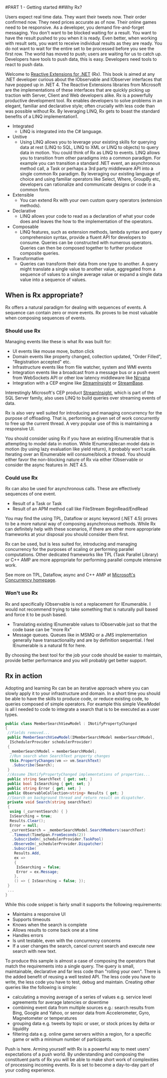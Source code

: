 #PART 1 - Getting started
##Why Rx?

Users expect real time data. They want their tweets now. Their order confirmed now. They need prices accurate as of now. Their online games need to be responsive. As a developer, you demand fire-and-forget messaging. You don't want to be blocked waiting for a result. You want to have the result pushed to you when it is ready. Even better, when working with result sets, you want to receive individual results as they are ready. You do not want to wait for the entire set to be processed before you see the first row. The world has moved to push; users are waiting for us to catch up. Developers have tools to push data, this is easy. Developers need tools to react to push data.

Welcome to [Reactive Extensions for .NET](http://msdn.microsoft.com/en-us/devlabs/gg577609) (Rx). This book is aimed at any .NET developer curious about the IObservable<T> and IObserver<T> interfaces that have popped up in .NET 4. The Reactive Extensions libraries from Microsoft are the implementations of these interfaces that are quickly picking up traction with Server, Client and Web developers alike. Rx is a powerfully productive development tool. Rx enables developers to solve problems in an elegant, familiar and declarative style; often crucially with less code than was possible without Rx. By leveraging LINQ, Rx gets to boast the standard benefits of a LINQ implementation1.

* Integrated
  *  LINQ is integrated into the C# language. 
* Unitive
  *  Using LINQ allows you to leverage your existing skills for querying data at rest (LINQ to SQL, LINQ to XML or LINQ to objects) to query data in motion. You could think of Rx as LINQ to events. LINQ allows you to transition from other paradigms into a common paradigm. For example you can transition a standard .NET event, an asynchronous method call, a Task or perhaps a 3rd party middleware API into a single common Rx paradigm. By leveraging our existing language of choice and using familiar operators like Select, Where, GroupBy etc, developers can rationalize and communicate designs or code in a common form. 
* Extensible
  *  You can extend Rx with your own custom query operators (extension methods). 
* Declarative
  *  LINQ allows your code to read as a declaration of what your code does and leaves the how to the implementation of the operators.
* Composable
  *  LINQ features, such as extension methods, lambda syntax and query comprehension syntax, provide a fluent API for developers to consume. Queries can be constructed with numerous operators. Queries can then be composed together to further produce composite queries.
* Transformative
  *  Queries can transform their data from one type to another. A query might translate a single value to another value, aggregated from a sequence of values to a single average value or expand a single data value into a sequence of values. 

## When is Rx appropriate?

Rx offers a natural paradigm for dealing with sequences of events. A sequence can contain zero or more events. Rx proves to be most valuable when composing sequences of events.

### Should use Rx

Managing events like these is what Rx was built for:

  *  UI events like mouse move, button click
  *  Domain events like property changed, collection updated, "Order Filled", "Registration accepted" etc.
  *  Infrastructure events like from file watcher, system and WMI events
  *  Integration events like a broadcast from a message bus or a push event from WebSockets API or other low latency middleware like [Nirvana](http://www.my-channels.com/)
  *  Integration with a CEP engine like [StreamInsight](http://www.microsoft.com/sqlserver/en/us/solutions-technologies/business-intelligence/complex-event-processing.aspx) or [StreamBase](http://www.streambase.com/).

Interestingly Microsoft's CEP product [StreamInsight](http://www.microsoft.com/sqlserver/en/us/solutions-technologies/business-intelligence/complex-event-processing.aspx), which is part of the SQL Server family, also uses LINQ to build queries over streaming events of data.

Rx is also very well suited for introducing and managing concurrency for the purpose of offloading. That is, performing a given set of work concurrently to free up the current thread. A very popular use of this is maintaining a responsive UI.

You should consider using Rx if you have an existing IEnumerable<T> that is attempting to model data in motion. While IEnumerable<T>can model data in motion (by using lazy evaluation like yield return), it probably won't scale. Iterating over an IEnumerable<T> will consume/block a thread. You should either favor the non-blocking nature of Rx via either IObservable<T> or consider the async features in .NET 4.5.

### Could use Rx

Rx can also be used for asynchronous calls. These are effectively sequences of one event.

  *  Result of a Task or Task<T>
  *  Result of an APM method call like FileStream BeginRead/EndRead

You may find the using TPL, Dataflow or async keyword (.NET 4.5) proves to be a more natural way of composing asynchronous methods. While Rx can definitely help with these scenarios, if there are other more appropriate frameworks at your disposal you should consider them first.

Rx can be used, but is less suited for, introducing and managing concurrency for the purposes of scaling or performing parallel computations. Other dedicated frameworks like TPL (Task Parallel Library) or C++ AMP are more appropriate for performing parallel compute intensive work.

See more on TPL, Dataflow, async and C++ AMP at [Microsoft's Concurrency homepage](http://msdn.microsoft.com/en-us/concurrency).

### Won't use Rx

Rx and specifically IObservable<T> is not a replacement for IEnumerable<T>. I would not recommend trying to take something that is naturally pull based and force it to be push based.

 *   Translating existing IEnumerable<T> values to IObservable<T> just so that the code base can be "more Rx"
 *   Message queues. Queues like in MSMQ or a JMS implementation generally have transactionality and are by definition sequential. I feel IEnumerable<T> is a natural fit for here.

By choosing the best tool for the job your code should be easier to maintain, provide better performance and you will probably get better support.

## Rx in action

Adopting and learning Rx can be an iterative approach where you can slowly apply it to your infrastructure and domain. In a short time you should be able to have the skills to produce code, or reduce existing code, to queries composed of simple operators. For example this simple ViewModel is all I needed to code to integrate a search that is to be executed as a user types.

```C#
public class MemberSearchViewModel : INotifyPropertyChanged
{
 //Fields removed...
 public MemberSearchViewModel(IMemberSearchModel memberSearchModel,
  ISchedulerProvider schedulerProvider)
 {
  _memberSearchModel = memberSearchModel;
  //Run search when SearchText property changes
  this.PropertyChanges(vm => vm.SearchText)
   .Subscribe(Search);
 }
 //Assume INotifyPropertyChanged implementations of properties...
 public string SearchText { get; set; }
 public bool IsSearching { get; set; }
 public string Error { get; set; }
 public ObservableCollection<string> Results { get; }
 //Search on background thread and return result on dispatcher.
 private void Search(string searchText)
 {
  using (_currentSearch) { }
  IsSearching = true;
  Results.Clear();
  Error = null;
  _currentSearch = _memberSearchModel.SearchMembers(searchText)
   .Timeout(TimeSpan.FromSeconds(2))
   .SubscribeOn(_schedulerProvider.TaskPool)
   .ObserveOn(_schedulerProvider.Dispatcher)
   .Subscribe(
    Results.Add,
    ex =>
    {
     IsSearching = false;
     Error = ex.Message;
    },
    () => { IsSearching = false; });
 }
 ...
}
```

While this code snippet is fairly small it supports the following requirements:

  *  Maintains a responsive UI
  *  Supports timeouts
  *  Knows when the search is complete
  *  Allows results to come back one at a time
  *  Handles errors
  *  Is unit testable, even with the concurrency concerns
  *  If a user changes the search, cancel current search and execute new search with new text.

To produce this sample is almost a case of composing the operators that match the requirements into a single query. The query is small, maintainable, declarative and far less code than "rolling your own". There is the added benefit of reusing a well tested API. The less code you have to write, the less code you have to test, debug and maintain. Creating other queries like the following is simple:

  *  calculating a moving average of a series of values e.g. service level agreements for average latencies or downtime
  *  combining event data from multiple sources e.g.: search results from Bing, Google and Yahoo, or sensor data from Accelerometer, Gyro, Magnetometer or temperatures
  *  grouping data e.g. tweets by topic or user, or stock prices by delta or liquidity
  *  filtering data e.g. online game servers within a region, for a specific game or with a minimum number of participants.

Push is here. Arming yourself with Rx is a powerful way to meet users' expectations of a push world. By understanding and composing the constituent parts of Rx you will be able to make short work of complexities of processing incoming events. Rx is set to become a day-to-day part of your coding experience. 
